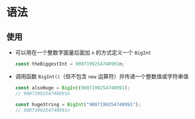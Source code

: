 # 语法

## 使用

+ 可以用在一个整数字面量后面加 `n` 的方式定义一个 `BigInt`

    ```js
    const theBiggestInt = 9007199254740991n;
    ```

+ 调用函数 `BigInt()`（但不包含 `new` 运算符）并传递一个整数值或字符串值

    ```js
    const alsoHuge = BigInt(9007199254740991);
    // 9007199254740991n

    const hugeString = BigInt("9007199254740991");
    // 9007199254740991n
    ```
